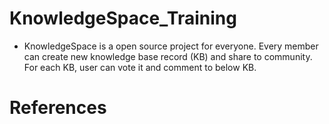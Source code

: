 # KnowledgeSpace_Training
- KnowledgeSpace is a open source project for everyone. Every member can create new knowledge base record (KB) and share to community. For each KB, user can vote it and comment to below KB.

# References